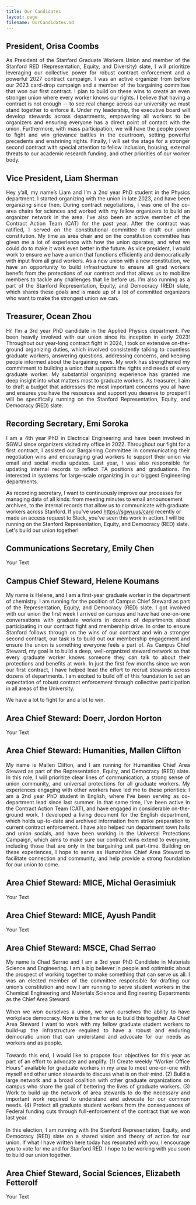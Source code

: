 ```yaml
---
title: Our Candidates
layout: page
filename: OurCandidates.md
--- 
```


## President, Orisa Coombs ##
<p align="justify"> As President of the Stanford Graduate Workers Union and member of the Stanford RED (Representation, Equity, and Diversity) slate, I will prioritize leveraging our collective power for robust contract enforcement and a powerful 2027 contract campaign. I was an active organizer from before our 2023 card-drop campaign and a member of the bargaining committee that won our first contract. I plan to build on these wins to create an even stronger union where every worker knows our rights. I believe that having a contract is not enough -- to see real change across our university we must stand together to enforce it. Under my leadership, the executive board will develop stewards across departments, empowering all workers to be organizers and ensuring everyone has a direct point of contact with the union. Furthermore, with mass participation, we will have the people power to fight and win grievance battles in the courtroom, setting powerful precedents and enshrining rights. Finally, I will set the stage for a stronger second contract with special attention to fellow inclusion, housing, external threats to our academic research funding, and other priorities of our worker body. </p>

## Vice President, Liam Sherman ##
<p align="justify"> Hey y’all, my name’s Liam and I’m a 2nd year PhD student in the Physics department. I started organizing with the union in late 2023, and have been organizing since then. During contract negotiations, I was one of the co-area chairs for sciences and worked with my fellow organizers to build an organizer network in the area. I’ve also been an active member of the Contract Action Team (CAT) for the past year. After the contract was ratified, I served on the constitutional committee to draft our union constitution. My time as area chair and on the constitution committee has given me a lot of experience with how the union operates, and what we could do to make it work even better in the future. As vice president, I would work to ensure we have a union that functions efficiently and democratically with input from all grad workers. As a new union with a new constitution, we have an opportunity to build infrastructure to ensure all grad workers benefit from the protections of our contract and that allows us to mobilize members to tackle any challenges that lie before us. I’m also running as a part of the Stanford Representation, Equity, and Democracy (RED) slate, which shares these goals and is made up of a lot of committed organizers who want to make the strongest union we can. </p>

## Treasurer, Ocean Zhou ##
<p align="justify"> Hi! I’m a 3rd year PhD candidate in the Applied Physics department. I’ve been heavily involved with our union since its inception in early 2023! Throughout our year-long contract fight in 2024, I took on extensive on-the-ground organizing duties, which involved consistently talking to countless graduate workers, answering questions, addressing concerns, and keeping people informed about the bargaining news. My work has strengthened my commitment to building a union that supports the rights and needs of every graduate worker. My substantial organizing experience has granted me deep insight into what matters most to graduate workers. As treasurer, I aim to draft a budget that addresses the most important concerns you all have and ensures you have the resources and support you deserve to prosper! I will be specifically running on the Stanford Representation, Equity, and Democracy (RED) slate. </p>

## Recording Secretary, Emi Soroka ##
<p align="justify"> I am a 4th year PhD in Electrical Engineering and have been involved in SGWU since organizers visited my office in 2022. Throughout our fight for a first contract, I assisted our Bargaining Committee in communicating their negotiation wins and encouraging grad workers to support their union via email and social media updates. Last year, I was also responsible for updating internal records to reflect TA positions and graduations. I'm interested in systems for large-scale organizing in our biggest Engineering departments.

As recording secretary, I want to continuously improve our processes for managing data of all kinds: from meeting minutes to email announcement archives, to the internal records that allow us to communicate with graduate workers across Stanford. If you've used https://sgwu.us/card  recently or made an access request to Slack, you’ve seen this work in action. I will be running on the Stanford Representation, Equity, and Democracy (RED) slate. Let's build our union together! </p>

## Communications Secretary, Emily Chen ##
<p align="justify"> Your Text </p>

## Campus Chief Steward, Helene Koumans ##
<p align="justify"> My name is Helene, and I am a first-year graduate worker in the department of chemistry. I am running for the position of Campus Chief Steward as part of the Representation, Equity, and Democracy (RED) slate. I got involved with our union the first week I arrived on campus and have had one-on-one conversations with graduate workers in dozens of departments about participating in our contract fight and membership drive. In order to ensure Stanford follows through on the wins of our contract and win a stronger second contract, our task is to build out our membership engagement and ensure the union is something everyone feels a part of. As Campus Chief Steward, my goal is to build a deep, well-organized steward network so that every graduate worker knows someone they can talk to about their protections and benefits at work. In just the first few months since we won our first contract, I have helped lead the effort to recruit stewards across dozens of departments. I am excited to build off of this foundation to set an expectation of robust contract enforcement through collective participation in all areas of the University.

We have a lot to fight for and a lot to win. </p>

## Area Chief Steward: Doerr, Jordon Horton ##
<p align="justify"> Your Text </p>

## Area Chief Steward: Humanities, Mallen Clifton ##
<p align="justify"> My name is Mallen Clifton, and I am running for Humanities Chief Area Steward as part of the Representation, Equity, and Democracy (RED) slate. In this role, I will prioritize clear lines of communication, a strong sense of union community, and universal protections for all graduate workers. My experiences engaging with other workers have led me to these priorities: I am a 2nd year PhD student in English, where I’ve been serving as co-department lead since last summer. In that same time, I’ve been active in the Contract Action Team (CAT), and have engaged in considerable on-the-ground work. I developed a living document for the English department, which holds up-to-date and archived information from strike preparation to current contract enforcement. I have also helped run department town halls and union socials, and have been working in the Universal Protections Campaign, which aims to make sure our contract wins extend to everyone, including those that are only in the bargaining unit part-time. Building on these experiences, I hope to serve as Humanities Chief Area Steward to facilitate connection and community, and help provide a strong foundation for our union to come. </p>

## Area Chief Steward: MICE, Michal Gerasimiuk ##
<p align="justify"> Your Text </p>

## Area Chief Steward: MICE, Ayush Pandit ##
<p align="justify"> Your Text </p>

## Area Chief Steward: MSCE, Chad Serrao ##
<p align="justify"> My name is Chad Serrao and I am a 3rd year PhD Candidate in Materials Science and Engineering. I am a big believer in people and optimistic about the prospect of working together to make something that can serve us all. I was an elected member of the committee responsible for drafting our union’s constitution and now I am running to serve student workers in the Chemical Engineering and Materials Science and Engineering Departments as the Chief Area Steward.<br>
<br>
When we won ourselves a union, we won ourselves the ability to have workplace democracy. Now is the time for us to build this together. As Chief Area Steward I want to work with my fellow graduate student workers to build-up the infrastructure required to have a robust and enduring democratic union that can understand and advocate for our needs as workers and as people.<br>
<br>
Towards this end, I would like to propose four objectives for this year as part of an effort to advocate and amplify. (1) Create weekly “Worker Office Hours” available for graduate workers in my area to meet one-on-one with myself and other union stewards to discuss what is on their mind. (2) Build a large network and a broad coalition with other graduate organizations on campus who share the goal of bettering the lives of graduate workers. (3) Work to build up the network of area stewards to do the necessary and important work required to understand and advocate for our common needs. (4) Protect all graduate student workers from the consequences of Federal funding cuts through full-enforcement of the contract that we won last year.<br>
<br>
In this election, I am running with the Stanford Representation, Equity, and Democracy (RED) slate on a shared vision and theory of action for our union. If what I have written here today has resonated with you, I encourage you to vote for me and for Stanford RED. I hope to be working with you soon to build our union together. </p>

## Area Chief Steward, Social Sciences, Elizabeth Fetterolf ##
<p align="justify"> Your Text </p>
